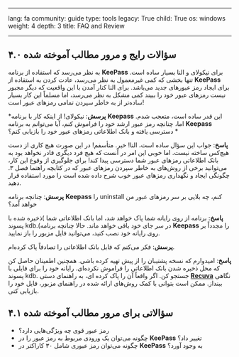 

---

lang: fa
community: guide
type: tools
legacy: True
child: True
os: windows
weight: 4
depth: 3
title: FAQ and Review

---

<a name="4.0"></a>
## ۴.۰ سؤالات رایج و مرور مطالب آموخته شده ##

به نظر می‌رسد که استفاده از برنامه **KeePass** برای نیکولای و النا بسیار ساده است. تنها بخشی که کمی غیرمعمول به نظر می‌رسد، عادت کردن به استفاده از **KeePass** برای ایجاد رمز عبورهای جدید می‌باشد. برای النا کنار آمدن با این واقعیت که دیگر مجبور نیست رمزهای عبور خود را ببیند کمی مشکل به نظر می‌رسد، اما مسلماً این کار بسیار ساده‌تر از به خاطر سپردن تمامی رمزهای عبور است!


<div class="background" markdown="1"> 

***پرسش**: نیکولای! از اینکه کار با برنامه **Keepass** این قدر ساده است، متعجب شدم. اما، چنانچه رمز عبور ارشد خود را فراموش کنم، آیا می‌توانم به برنامه **Keepass** دسترسی یافته و بانک اطلاعاتی رمزهای عبور خود را بازیابی کنم؟ *

**پاسخ**: جواب این سؤال ساده است، النا! خیر. متأسفم! در این صورت هیچ کاری از دست هیچ‌کس ساخته نیست. اما خوبی این امر در آنست که هیچ فرد دیگری قادر نخواهد بود به بانک اطلاعاتی رمزهای عبور شما دسترسی پیدا کند! برای جلوگیری از وقوع این کار، می‌توانید برخی از روش‌های به خاطر سپردن رمزهای عبور که در کتابچه راهنما فصل ۳. چگونگی ایجاد و نگهداری رمزهای عبور خوب شرح داده شده است را مورد استفاده قرار دهید. 

**پرسش**: چنانچه برنامه **Keepass** را uninstall کنم، چه بلایی بر سر رمزهای عبور من خواهد آمد؟ 

**پاسخ**: برنامه از روی رایانه شما پاک خواهد شد، اما بانک اطلاعاتی شما )ذخیره شده با پسوند kdb.(در سر جای خود باقی خواهد ماند. حالا چنانچه برنامه **Keepass** را مجدداً بر روی رایانه خود نصب کنید، می‌توانید فایل مزبور را باز نمایید.

**پرسش**: فکر می‌کنم که فایل بانک اطلاعاتی را تصادفاً پاک کرده‌ام.

**پاسخ**: امیدوارم که نسخه پشتیبان را از پیش تهیه کرده باشی. همچنین اطمینان حاصل کن که محل ذخیره شدن بانک اطلاعاتی را فراموش نکرده‌ای. رایانه خود را برای فایلی با پسوند kdb. جستجو کن. اگر واقعاً آن را پاک کرده ای، به راهنمای دستی [**Recuva**](recuva) نگاهی بینداز. ممکن است بتوانی با کمک روش‌های ارائه شده در راهنمای مزبور، فایل خود را بازیابی کنی.

</div>


<a name="4.1"></a>
## ۴.۱ سؤالاتی برای مرور مطالب آموخته شده ##

- رمز عبور قوی چه ویژگی‌هایی دارد؟
- چگونه می‌توان یک ورودی مربوط به رمز عبور را در **KeePass** تغییر داد؟
- چگونه می‌توان رمز عبوری شامل ۳۰ کاراکتر در **KeePass** به وجود آورد؟


